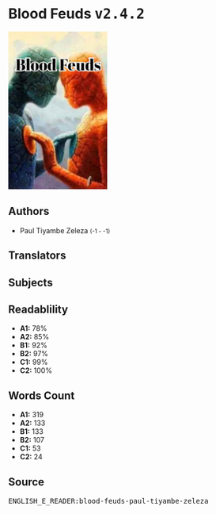 # Blood Feuds <kbd>v2.4.2</kbd>

![](./cover.medium.jpg "")

## Authors


 - Paul Tiyambe Zeleza <small>(-1 - -1)</small>

## Translators



## Subjects



## Readablility


 - **A1:** 78%
 - **A2:** 85%
 - **B1:** 92%
 - **B2:** 97%
 - **C1:** 99%
 - **C2:** 100%

## Words Count


 - **A1:** 319
 - **A2:** 133
 - **B1:** 133
 - **B2:** 107
 - **C1:** 53
 - **C2:** 24

## Source


<kbd>ENGLISH_E_READER:blood-feuds-paul-tiyambe-zeleza</kbd>
